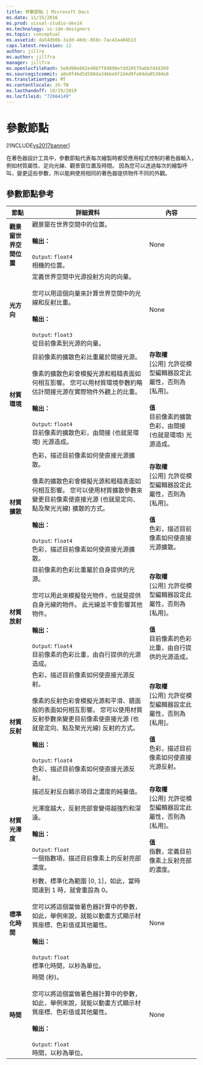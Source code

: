 ```yaml
---
title: 參數節點 | Microsoft Docs
ms.date: 11/15/2016
ms.prod: visual-studio-dev14
ms.technology: vs-ide-designers
ms.topic: conceptual
ms.assetid: da54db0b-3a3d-48dc-858c-7ac43aa04b13
caps.latest.revision: 12
author: jillre
ms.author: jillfra
manager: jillfra
ms.openlocfilehash: 5e6d90e882e40bff84898efdd20579abbfd4d309
ms.sourcegitcommit: a8e8f4bd5d508da34bbe9f2d4d9fa94da0539de0
ms.translationtype: MT
ms.contentlocale: zh-TW
ms.lasthandoff: 10/19/2019
ms.locfileid: "72664149"
---
```

# <a name="parameter-nodes"></a>參數節點
[!INCLUDE[vs2017banner](../includes/vs2017banner.md)]

在著色器設計工具中，參數節點代表每次繪製時都受應用程式控制的著色器輸入，例如材質屬性、定向光線、觀景窗位置及時間。 因為您可以透過每次的繪製呼叫，變更這些參數，所以能夠使用相同的著色器提供物件不同的外觀。

## <a name="parameter-node-reference"></a>參數節點參考

|節點|詳細資料|內容|
|----------|-------------|----------------|
|**觀景窗世界空間位置**|觀景窗在世界空間中的位置。<br /><br /> **輸出：**<br /><br /> `Output`: `float4`<br /> 相機的位置。|None|
|**光方向**|定義世界空間中光源投射方向的向量。<br /><br /> 您可以用這個向量來計算世界空間中的光線和反射比重。<br /><br /> **輸出：**<br /><br /> `Output`: `float3`<br /> 從目前像素到光源的向量。|None|
|**材質環境**|目前像素的擴散色彩比重屬於間接光源。<br /><br /> 像素的擴散色彩會模擬光源和粗糙表面如何相互影響。 您可以用材質環境參數約略估計間接光源在實際物件外觀上的比重。<br /><br /> **輸出：**<br /><br /> `Output`: `float4`<br /> 目前像素的擴散色彩，由間接 (也就是環境) 光源造成。|**存取權**<br /> [公用] 允許從模型編輯器設定此屬性，否則為 [私用]。<br /><br /> **值**<br /> 目前像素的擴散色彩，由間接 (也就是環境) 光源造成。|
|**材質擴散**|色彩，描述目前像素如何使直接光源擴散。<br /><br /> 像素的擴散色彩會模擬光源和粗糙表面如何相互影響。 您可以使用材質擴散參數來變更目前像素使直接光源 (也就是定向、點及聚光光線) 擴散的方式。<br /><br /> **輸出：**<br /><br /> `Output`: `float4`<br /> 色彩，描述目前像素如何使直接光源擴散。|**存取權**<br /> [公用] 允許從模型編輯器設定此屬性，否則為 [私用]。<br /><br /> **值**<br /> 色彩，描述目前像素如何使直接光源擴散。|
|**材質放射**|目前像素的色彩比重屬於自身提供的光源。<br /><br /> 您可以用此來模擬發光物件，也就是提供自身光線的物件。 此光線並不會影響其他物件。<br /><br /> **輸出：**<br /><br /> `Output`: `float4`<br /> 目前像素的色彩比重，由自行提供的光源造成。|**存取權**<br /> [公用] 允許從模型編輯器設定此屬性，否則為 [私用]。<br /><br /> **值**<br /> 目前像素的色彩比重，由自行提供的光源造成。|
|**材質反射**|色彩，描述目前像素如何使直接光源反射。<br /><br /> 像素的反射色彩會模擬光源和平滑、鏡面般的表面如何相互影響。 您可以使用材質反射參數來變更目前像素使直接光源 (也就是定向、點及聚光光線) 反射的方式。<br /><br /> **輸出：**<br /><br /> `Output`: `float4`<br /> 色彩，描述目前像素如何使直接光源反射。|**存取權**<br /> [公用] 允許從模型編輯器設定此屬性，否則為 [私用]。<br /><br /> **值**<br /> 色彩，描述目前像素如何使直接光源反射。|
|**材質光澤度**|描述反射反白顯示項目之濃度的純量值。<br /><br /> 光澤度越大，反射亮部會變得越強烈和深遠。<br /><br /> **輸出：**<br /><br /> `Output`: `float`<br /> 一個指數項，描述目前像素上的反射亮部濃度。|**存取權**<br /> [公用] 允許從模型編輯器設定此屬性，否則為 [私用]。<br /><br /> **值**<br /> 指數，定義目前像素上反射亮部的濃度。|
|**標準化時間**|秒數，標準化為範圍 [0, 1]，如此，當時間達到 1 時，就會重設為 0。<br /><br /> 您可以將這個當做著色器計算中的參數，如此，舉例來說，就能以動畫方式顯示材質座標、色彩值或其他屬性。<br /><br /> **輸出：**<br /><br /> `Output`: `float`<br /> 標準化時間，以秒為單位。|None|
|**時間**|時間 (秒)。<br /><br /> 您可以將這個當做著色器計算中的參數，如此，舉例來說，就能以動畫方式顯示材質座標、色彩值或其他屬性。<br /><br /> **輸出：**<br /><br /> `Output`: `float`<br /> 時間，以秒為單位。|None|
